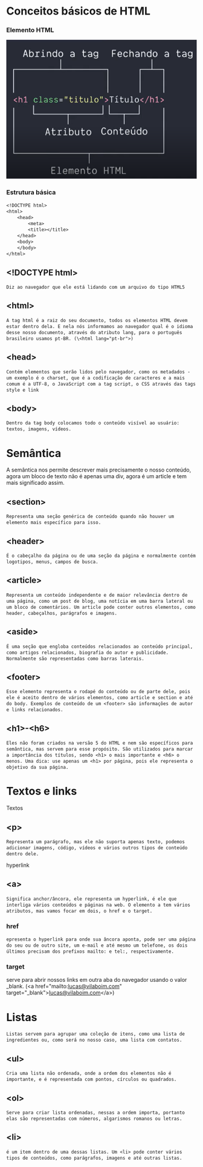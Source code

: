 # Conceitos básicos de HTML

### Elemento HTML    

![foto](imagens/elemento.png)

### Estrutura básica 

```
<!DOCTYPE html>  
<html>  
    <head> 
        <meta>  
        <title></title> 
    </head>
    <body>
    </body>
</html>
```
## \<!DOCTYPE html>
    Diz ao navegador que ele está lidando com um arquivo do tipo HTML5

## \<html>
    A tag html é a raiz do seu documento, todos os elementos HTML devem estar dentro dela. E nela nós informamos ao navegador qual é o idioma desse nosso documento, através do atributo lang, para o português brasileiro usamos pt-BR. (\<html lang="pt-br">)

## \<head>
    Contém elementos que serão lidos pelo navegador, como os metadados - um exemplo é o charset, que é a codificação de caracteres e a mais comum é a UTF-8, o JavaScript com a tag script, o CSS através das tags style e link

## \<body>
    Dentro da tag body colocamos todo o conteúdo visível ao usuário: textos, imagens, vídeos.

# Semântica
A semântica nos permite descrever mais precisamente o nosso conteúdo, agora um bloco de texto não é apenas uma div, agora é um article e tem mais significado assim.

## \<section>
    Representa uma seção genérica de conteúdo quando não houver um elemento mais específico para isso.

## \<header>
    É o cabeçalho da página ou de uma seção da página e normalmente contém logotipos, menus, campos de busca.

## \<article>
    Representa um conteúdo independente e de maior relevância dentro de uma página, como um post de blog, uma notícia em uma barra lateral ou um bloco de comentários. Um article pode conter outros elementos, como header, cabeçalhos, parágrafos e imagens.

## \<aside>
    É uma seção que engloba conteúdos relacionados ao conteúdo principal, como artigos relacionados, biografia do autor e publicidade. Normalmente são representadas como barras laterais.

## \<footer>
    Esse elemento representa o rodapé do conteúdo ou de parte dele, pois ele é aceito dentro de vários elementos, como article e section e até do body. Exemplos de conteúdo de um <footer> são informações de autor e links relacionados.

## \<h1>-\<h6>
    Eles não foram criados na versão 5 do HTML e nem são específicos para semântica, mas servem para esse propósito. São utilizados para marcar a importância dos títulos, sendo <h1> o mais importante e <h6> o menos. Uma dica: use apenas um <h1> por página, pois ele representa o objetivo da sua página. 

# Textos e links
Textos
## \<p>
    Representa um parágrafo, mas ele não suporta apenas texto, podemos adicionar imagens, código, vídeos e vários outros tipos de conteúdo dentro dele.

hyperlink

## \<a>
    Significa anchor/âncora, ele representa um hyperlink, é ele que interliga vários conteúdos e páginas na web. O elemento a tem vários atributos, mas vamos focar em dois, o href e o target.
### href
    epresenta o hyperlink para onde sua âncora aponta, pode ser uma página do seu ou de outro site, um e-mail e até mesmo um telefone, os dois últimos precisam dos prefixos mailto: e tel:, respectivamente.

### target
serve para abrir nossos links em outra aba do navegador usando o valor _blank. (\<a href="mailto:lucas@vilaboim.com" target="_blank">lucas@vilaboim.com\</a>)

# Listas
    Listas servem para agrupar uma coleção de itens, como uma lista de ingredientes ou, como será no nosso caso, uma lista com contatos.
## \<ul>
    Cria uma lista não ordenada, onde a ordem dos elementos não é importante, e é representada com pontos, círculos ou quadrados.

## \<ol>
    Serve para criar lista ordenadas, nessas a ordem importa, portanto elas são representadas com números, algarismos romanos ou letras.

## \<li>
    é um item dentro de uma dessas listas. Um <li> pode conter vários tipos de conteúdos, como parágrafos, imagens e até outras listas.
